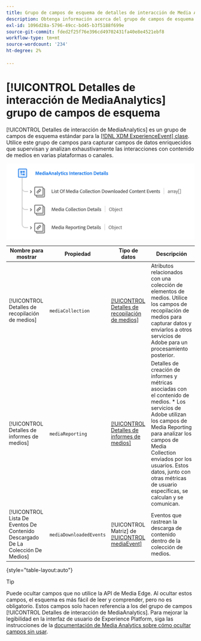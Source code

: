 ```yaml
---
title: Grupo de campos de esquema de detalles de interacción de Media Analytics
description: Obtenga información acerca del grupo de campos de esquema Detalles de interacción de Media Analytics.
exl-id: 1096d28a-5796-49cc-bd45-b3f5188f699e
source-git-commit: fded2f25f76e396cd49702431fa40e8e4521ebf8
workflow-type: tm+mt
source-wordcount: '234'
ht-degree: 2%

---
```


# [!UICONTROL Detalles de interacción de MediaAnalytics] grupo de campos de esquema

[!UICONTROL Detalles de interacción de MediaAnalytics] es un grupo de campos de esquema estándar para la [[!DNL XDM ExperienceEvent] clase](../../classes/experienceevent.md). Utilice este grupo de campos para capturar campos de datos enriquecidos que supervisan y analizan exhaustivamente las interacciones con contenido de medios en varias plataformas o canales.

![Un diagrama de esquema del grupo de campos de esquema [!UICONTROL Detalles de interacción de MediaAnalytics].](../../images/field-groups/mediaanalytics-interaction.png)

| Nombre para mostrar | Propiedad | Tipo de datos | Descripción |
|---| --- | --- | --- |
| [!UICONTROL Detalles de recopilación de medios] | `mediaCollection` | [[!UICONTROL Detalles de recopilación de medios]](../../data-types/media-collection-details.md) | Atributos relacionados con una colección de elementos de medios. Utilice los campos de recopilación de medios para capturar datos y enviarlos a otros servicios de Adobe para un procesamiento posterior. |
| [!UICONTROL Detalles de informes de medios] | `mediaReporting` | [[!UICONTROL Detalles de informes de medios]](../../data-types/media-reporting-details.md) | Detalles de creación de informes y métricas asociadas con el contenido de medios. * Los servicios de Adobe utilizan los campos de Media Reporting para analizar los campos de Media Collection enviados por los usuarios. Estos datos, junto con otras métricas de usuario específicas, se calculan y se comunican. |
| [!UICONTROL Lista De Eventos De Contenido Descargado De La Colección De Medios] | `mediaDownloadedEvents` | [!UICONTROL Matriz] de [[!UICONTROL mediaEvent]](../../data-types/media-event-information.md) | Eventos que rastrean la descarga de contenido dentro de la colección de medios. |

{style="table-layout:auto"}

>[!TIP]
>
>Puede ocultar campos que no utilice la API de Media Edge. Al ocultar estos campos, el esquema es más fácil de leer y comprender, pero no es obligatorio. Estos campos solo hacen referencia a los del grupo de campos [!UICONTROL Detalles de interacción de MediaAnalytics]. Para mejorar la legibilidad en la interfaz de usuario de Experience Platform, siga las instrucciones de la [documentación de Media Analytics sobre cómo ocultar campos sin usar](https://experienceleague.adobe.com/docs/media-analytics/using/implementation/edge-recommended/media-edge-sdk/implementation-edge.html#set-up-the-schema-in-adobe-experience-platform).

<!-- 
>[!NOTE]
>
>Schemas contain fields that are not used in every context or situation. They provide a potential blueprint to map an object. Schemas displayed for the Media Edge API Collection or Reporting data types only portray the relevant fields. You can manually select and deselect the fields that you want to use if you intend to use a schema for the Media Edge API interaction. You can find instructions on [hiding unnecessary fields](https://experienceleague.adobe.com/docs/media-analytics/using/implementation/edge-recommended/media-edge-sdk/implementation-edge.html#set-up-the-schema-in-adobe-experience-platform) in the guide to install Media Analytics with Experience Platform Edge.
 -->
